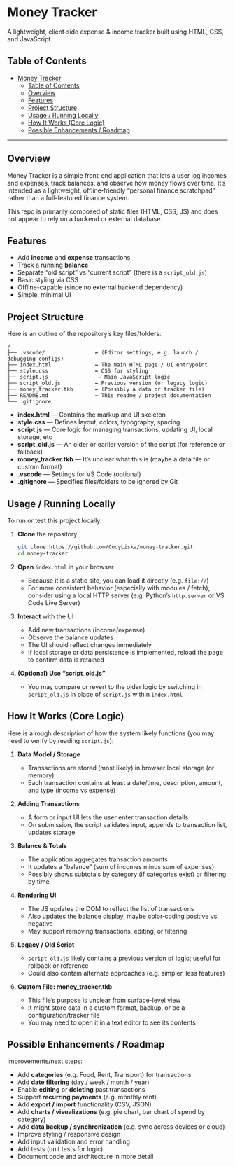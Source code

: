 # Money Tracker

A lightweight, client‑side expense & income tracker built using HTML, CSS, and JavaScript.

## Table of Contents

- [Money Tracker](#money-tracker)
  - [Table of Contents](#table-of-contents)
  - [Overview](#overview)
  - [Features](#features)
  - [Project Structure](#project-structure)
  - [Usage / Running Locally](#usage--running-locally)
  - [How It Works (Core Logic)](#how-it-works-core-logic)
  - [Possible Enhancements / Roadmap](#possible-enhancements--roadmap)

---

## Overview

Money Tracker is a simple front-end application that lets a user log incomes and expenses, track balances, and observe how money flows over time. It’s intended as a lightweight, offline‑friendly “personal finance scratchpad” rather than a full-featured finance system.

This repo is primarily composed of static files (HTML, CSS, JS) and does not appear to rely on a backend or external database.

## Features

- Add **income** and **expense** transactions
- Track a running **balance**
- Separate “old script” vs “current script” (there is a `script_old.js`)
- Basic styling via CSS
- Offline-capable (since no external backend dependency)
- Simple, minimal UI

## Project Structure

Here is an outline of the repository’s key files/folders:

```
/
├── .vscode/                ← (Editor settings, e.g. launch / debugging configs)
├── index.html              ← The main HTML page / UI entrypoint
├── style.css               ← CSS for styling
├── script.js                ← Main JavaScript logic
├── script_old.js           ← Previous version (or legacy logic)
├── money_tracker.tkb       ← (Possibly a data or tracker file)
├── README.md               ← This readme / project documentation
└── .gitignore
```

- **index.html** — Contains the markup and UI skeleton
- **style.css** — Defines layout, colors, typography, spacing
- **script.js** — Core logic for managing transactions, updating UI, local storage, etc
- **script_old.js** — An older or earlier version of the script (for reference or fallback)
- **money_tracker.tkb** — It’s unclear what this is (maybe a data file or custom format)
- **.vscode** — Settings for VS Code (optional)
- **.gitignore** — Specifies files/folders to be ignored by Git

## Usage / Running Locally

To run or test this project locally:

1. **Clone** the repository

   ```bash
   git clone https://github.com/CodyLiska/money-tracker.git
   cd money-tracker
   ```

2. **Open** `index.html` in your browser

   - Because it is a static site, you can load it directly (e.g. `file://`)
   - For more consistent behavior (especially with modules / fetch), consider using a local HTTP server (e.g. Python’s `http.server` or VS Code Live Server)

3. **Interact** with the UI

   - Add new transactions (income/expense)
   - Observe the balance updates
   - The UI should reflect changes immediately
   - If local storage or data persistence is implemented, reload the page to confirm data is retained

4. **(Optional) Use “script_old.js”**
   - You may compare or revert to the older logic by switching in `script_old.js` in place of `script.js` within `index.html`

## How It Works (Core Logic)

Here is a rough description of how the system likely functions (you may need to verify by reading `script.js`):

1. **Data Model / Storage**

   - Transactions are stored (most likely) in browser local storage (or memory)
   - Each transaction contains at least a date/time, description, amount, and type (income vs expense)

2. **Adding Transactions**

   - A form or input UI lets the user enter transaction details
   - On submission, the script validates input, appends to transaction list, updates storage

3. **Balance & Totals**

   - The application aggregates transaction amounts
   - It updates a “balance” (sum of incomes minus sum of expenses)
   - Possibly shows subtotals by category (if categories exist) or filtering by time

4. **Rendering UI**

   - The JS updates the DOM to reflect the list of transactions
   - Also updates the balance display, maybe color‑coding positive vs negative
   - May support removing transactions, editing, or filtering

5. **Legacy / Old Script**

   - `script_old.js` likely contains a previous version of logic; useful for rollback or reference
   - Could also contain alternate approaches (e.g. simpler, less features)

6. **Custom File: money_tracker.tkb**
   - This file’s purpose is unclear from surface-level view
   - It might store data in a custom format, backup, or be a configuration/tracker file
   - You may need to open it in a text editor to see its contents

## Possible Enhancements / Roadmap

Improvements/next steps:

- Add **categories** (e.g. Food, Rent, Transport) for transactions
- Add **date filtering** (day / week / month / year)
- Enable **editing** or **deleting** past transactions
- Support **recurring payments** (e.g. monthly rent)
- Add **export / import** functionality (CSV, JSON)
- Add **charts / visualizations** (e.g. pie chart, bar chart of spend by category)
- Add **data backup / synchronization** (e.g. sync across devices or cloud)
- Improve styling / responsive design
- Add input validation and error handling
- Add tests (unit tests for logic)
- Document code and architecture in more detail
